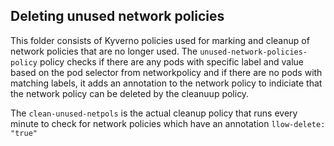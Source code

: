 ## Deleting unused network policies

This folder consists of Kyverno policies used for marking and cleanup of network policies that are no longer used. The `unused-network-policies-policy` policy checks if there are any pods with specific label and value based on the pod selector from networkpolicy and if there are no pods with matching labels, it adds an annotation to the network policy to indiciate that the network policy can be deleted by the cleanuup policy. 

The `clean-unused-netpols` is the actual cleanup policy that runs every minute to check for network policies which have an annotation `llow-delete: "true"`